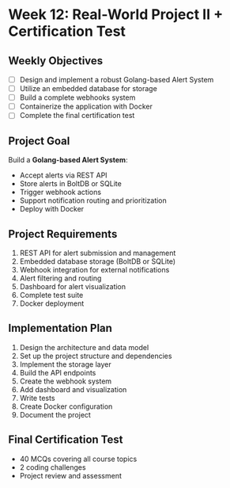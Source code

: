 # Week 12: Real-World Project II + Certification Test

## Weekly Objectives

- [ ] Design and implement a robust Golang-based Alert System
- [ ] Utilize an embedded database for storage
- [ ] Build a complete webhooks system
- [ ] Containerize the application with Docker
- [ ] Complete the final certification test

## Project Goal

Build a **Golang-based Alert System**:
- Accept alerts via REST API
- Store alerts in BoltDB or SQLite
- Trigger webhook actions
- Support notification routing and prioritization
- Deploy with Docker

## Project Requirements

1. REST API for alert submission and management
2. Embedded database storage (BoltDB or SQLite)
3. Webhook integration for external notifications
4. Alert filtering and routing
5. Dashboard for alert visualization
6. Complete test suite
7. Docker deployment

## Implementation Plan

1. Design the architecture and data model
2. Set up the project structure and dependencies 
3. Implement the storage layer
4. Build the API endpoints
5. Create the webhook system
6. Add dashboard and visualization
7. Write tests
8. Create Docker configuration
9. Document the project

## Final Certification Test

- 40 MCQs covering all course topics
- 2 coding challenges
- Project review and assessment
